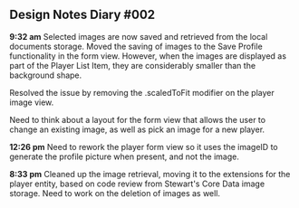 ## Design Notes Diary #002


**9:32 am**
Selected images are now saved and retrieved from the local documents storage. Moved the saving of images to the Save Profile functionality in the form view. However, when the images are displayed as part of the Player List Item,  they are considerably smaller than the background shape.

Resolved the issue by removing the .scaledToFit modifier on the player image view.

Need to think about a layout for the form view that allows the user to change an existing image, as well as pick an image for a new player.

**12:26 pm**
Need to rework the player form view so it uses the imageID to generate the profile picture when present, and not the image.

**8:33 pm**
Cleaned up the image retrieval, moving it to the extensions for the player entity, based on code review from Stewart's Core Data image storage. Need to work on the deletion of images as well.